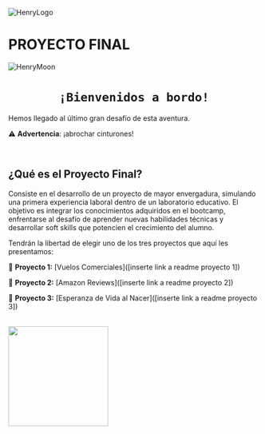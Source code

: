 ![HenryLogo](https://d31uz8lwfmyn8g.cloudfront.net/Assets/logo-henry-white-lg.png)

# **PROYECTO FINAL**

![HenryMoon](https://blog.soyhenry.com/content/images/size/w2000/2022/01/Currcula-Henry.png)


# <h1 align="center">**`¡Bienvenidos a bordo!`**</h1>

Hemos llegado al último gran desafío de esta aventura.

⚠️ **Advertencia**: ¡abrochar cinturones! 

</br>

## **¿Qué es el Proyecto Final?**

Consiste en el desarrollo de un proyecto de mayor envergadura, simulando una primera experiencia laboral dentro de un laboratorio educativo. El objetivo es integrar los conocimientos adquiridos en el bootcamp, enfrentarse al desafío de aprender nuevas habilidades técnicas y desarrollar soft skills que potencien el crecimiento del alumno.

Tendrán la libertad de elegir uno de los tres proyectos que aquí les presentamos:

🚀 **Proyecto 1:** [Vuelos Comerciales]([inserte link a readme proyecto 1])

🚀 **Proyecto 2:** [Amazon Reviews]([inserte link a readme proyecto 2])

🚀 **Proyecto 3:** [Esperanza de Vida al Nacer]([inserte link a readme proyecto 3])


</br>  <img src= "https://media.tenor.com/nTa69vUhjGgAAAAd/spongebob-good.gif" height="200">